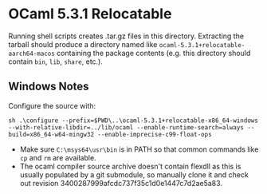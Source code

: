 # OCaml 5.3.1 Relocatable

Running shell scripts creates .tar.gz files in this directory. Extracting the
tarball should produce a directory named like
`ocaml-5.3.1+relocatable-aarch64-macos` containing the package contents (e.g.
this directory should contain `bin`, `lib`, `share`, etc.).


## Windows Notes

Configure the source with:
```
sh .\configure --prefix=$PWD\..\ocaml-5.3.1+relocatable-x86_64-windows --with-relative-libdir=../lib/ocaml --enable-runtime-search=always --build=x86_64-w64-mingw32 --enable-imprecise-c99-float-ops
```

- Make sure `C:\msys64\usr\bin` is in PATH so that common commands like `cp`
  and `rm` are available.
- The ocaml compiler source archive doesn't contain flexdll as this is usually
  populated by a git submodule, so manually clone it and check out revision
  3400287999afcdc737f35c1d0e1447c7d2ae5a83.
